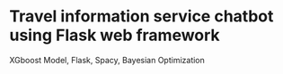 # Travel information service chatbot using Flask web framework
 XGboost Model, Flask, Spacy, Bayesian Optimization 
